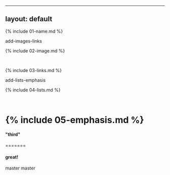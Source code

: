





---
layout: default
---

{% include 01-name.md %}

add-images-links
<br>

{% include 02-image.md %}

<br>

{% include 03-links.md %}

add-lists-emphasis
<br>

{% include 04-lists.md %}

<br>

{% include 05-emphasis.md %}
=======
#### "third"
=======
#### great!

 master
 master
